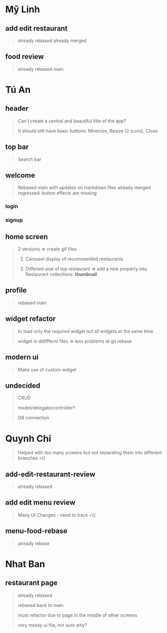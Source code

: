 # Mỹ Linh
## add edit restaurant
> already rebased
> already merged

## food review
> already rebased main

# Tú An
## header
> Can I create a central and beautiful title of the app?
> 
> It should still have basic buttons: Minimize, Resize (2 icons), Close


## top bar
> Search bar


## welcome
> Rebased main with updates on markdown files
> already merged
> regressed: button effects are missing

### login
### signup

## home screen
> 2 versions => create gif files
> 
> 1. Carousel display of recommended restaurants 
> 
> 2. Different size of top restaurant => add a new property into Restaurant collections: **thumbnail**

## profile
> rebased main

## widget refactor
> to load only the required widget not all widgets at the same time

> widget in ddifffernt files => less problems at git rebase

## modern ui
> Make use of custom widget


## undecided
> CRUD
> 
> model/delegate/controller?
> 
> DB connection
> 

# Quynh Chi

> Helped with too many screens but not separating them into different branches =((

## add-edit-restaurant-review
> already rebased

## add edit menu review
> Many UI Changes - need to track =((

## menu-food-rebase
> already rebase

# Nhat Ban
## restaurant page
> already rebased 
> 
> rebased back to main
> 
> must refactor due to page in the middle of other screens
> 
> very messy ui file, not sure why?
